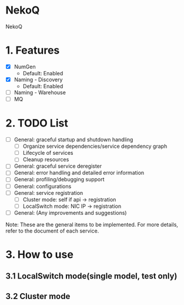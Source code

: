 NekoQ
=====

NekoQ

# 1. Features

* [X] NumGen
    * Default: Enabled
* [X] Naming - Discovery
    * Default: Enabled
* [ ] Naming - Warehouse
* [ ] MQ

# 2. TODO List

* [ ] General: graceful startup and shutdown handling
    * [ ] Organize service dependencies/service dependency graph
    * [ ] Lifecycle of services
    * [ ] Cleanup resources
* [ ] General: graceful service deregister
* [ ] General: error handling and detailed error information
* [ ] General: profiling/debugging support
* [ ] General: configurations
* [ ] General: service registration
    * [ ] Cluster mode: self if api -> registration
    * [ ] LocalSwitch mode: NIC IP -> registration
* [ ] General: (Any improvements and suggestions)

Note: These are the general items to be implemented. For more details, refer to the document of each service.

# 3. How to use

## 3.1 LocalSwitch mode(single model, test only)

## 3.2 Cluster mode

